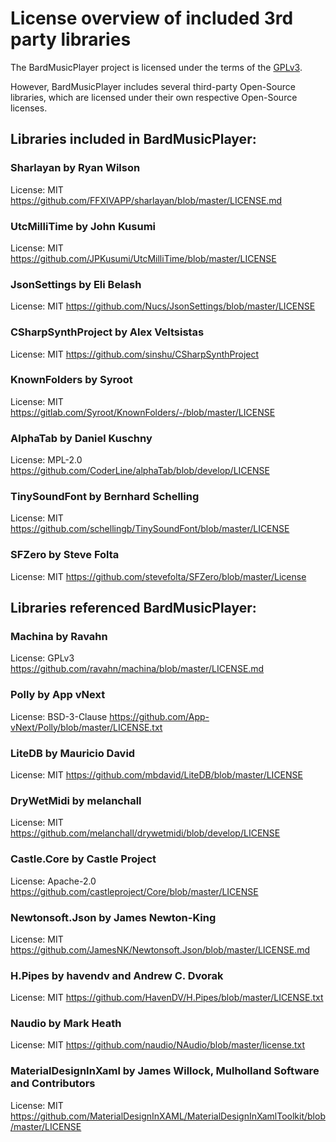 # License overview of included 3rd party libraries

The BardMusicPlayer project is licensed under the terms of the [GPLv3](License).

However, BardMusicPlayer includes several third-party Open-Source libraries,
which are licensed under their own respective Open-Source licenses.

## Libraries included in BardMusicPlayer:

### Sharlayan by Ryan Wilson
License: MIT
https://github.com/FFXIVAPP/sharlayan/blob/master/LICENSE.md

### UtcMilliTime by John Kusumi
License: MIT
https://github.com/JPKusumi/UtcMilliTime/blob/master/LICENSE

### JsonSettings by Eli Belash
License: MIT
https://github.com/Nucs/JsonSettings/blob/master/LICENSE

### CSharpSynthProject by Alex Veltsistas
License: MIT 
https://github.com/sinshu/CSharpSynthProject

### KnownFolders by Syroot
License: MIT
https://gitlab.com/Syroot/KnownFolders/-/blob/master/LICENSE

### AlphaTab by Daniel Kuschny
License: MPL-2.0
https://github.com/CoderLine/alphaTab/blob/develop/LICENSE

### TinySoundFont by Bernhard Schelling
License: MIT
https://github.com/schellingb/TinySoundFont/blob/master/LICENSE

### SFZero by Steve Folta
License: MIT
https://github.com/stevefolta/SFZero/blob/master/License

## Libraries referenced BardMusicPlayer:

### Machina by Ravahn
License: GPLv3
https://github.com/ravahn/machina/blob/master/LICENSE.md

### Polly by App vNext
License: BSD-3-Clause
https://github.com/App-vNext/Polly/blob/master/LICENSE.txt

### LiteDB by Mauricio David
License: MIT
https://github.com/mbdavid/LiteDB/blob/master/LICENSE

### DryWetMidi by melanchall
License: MIT
https://github.com/melanchall/drywetmidi/blob/develop/LICENSE

### Castle.Core by Castle Project
License: Apache-2.0
https://github.com/castleproject/Core/blob/master/LICENSE

### Newtonsoft.Json by James Newton-King
License: MIT
https://github.com/JamesNK/Newtonsoft.Json/blob/master/LICENSE.md

### H.Pipes by havendv and Andrew C. Dvorak
License: MIT
https://github.com/HavenDV/H.Pipes/blob/master/LICENSE.txt

### Naudio by Mark Heath
License: MIT
https://github.com/naudio/NAudio/blob/master/license.txt

### MaterialDesignInXaml by James Willock, Mulholland Software and Contributors
License: MIT
https://github.com/MaterialDesignInXAML/MaterialDesignInXamlToolkit/blob/master/LICENSE

